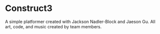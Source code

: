 # Construct3
A simple platformer created with Jackson Nadler-Block and Jaeson Gu.
All art, code, and music created by team members.
